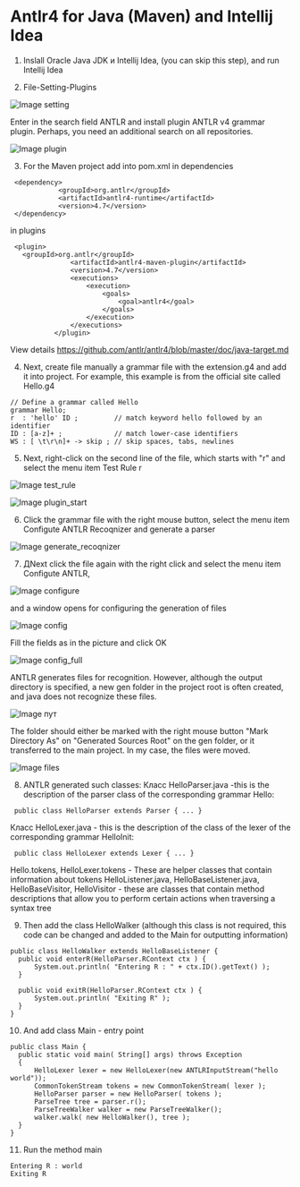 # Antlr4  for Java (Maven) and Intellij Idea

1. Inslall Oracle Java JDK и Intellij Idea, (you can skip this step), and run Intellij Idea


2. File-Setting-Plugins

![Image setting](https://github.com/savimar/Antlr-Java-and-Intellij-Idea/blob/master/src/main/resources/img/setting.png)

Enter in the search field ANTLR and install plugin ANTLR v4 grammar plugin. Perhaps, you need an additional search on all repositories.

![Image plugin](https://github.com/savimar/Antlr-Java-and-Intellij-Idea/blob/master/src/main/resources/img/plugins.png)

3) For the Maven project add into pom.xml 
in dependencies
```
 <dependency>
            <groupId>org.antlr</groupId>
            <artifactId>antlr4-runtime</artifactId>
            <version>4.7</version>
 </dependency> 
 ```
 in  plugins
 ```
  <plugin>
    <groupId>org.antlr</groupId>
                <artifactId>antlr4-maven-plugin</artifactId>
                <version>4.7</version>
                <executions>
                    <execution>
                        <goals>
                            <goal>antlr4</goal>
                        </goals>
                    </execution>
                </executions>
            </plugin>
 ```

View details https://github.com/antlr/antlr4/blob/master/doc/java-target.md

4. Next, create file  manually a grammar file with the extension.g4 and add it into project.  For example, this example is from the official site called Hello.g4

 ```
// Define a grammar called Hello
grammar Hello;
r  : 'hello' ID ;         // match keyword hello followed by an identifier
ID : [a-z]+ ;             // match lower-case identifiers
WS : [ \t\r\n]+ -> skip ; // skip spaces, tabs, newlines

 ```
 
 
 5. Next, right-click on the second line of the file, which starts with "r" and select the menu item Test Rule r
 
 ![Image test_rule](https://github.com/savimar/Antlr-Java-and-Intellij-Idea/blob/master/src/main/resources/img/test_rule.png)
 
 
 
 ![Image plugin_start](https://github.com/savimar/Antlr-Java-and-Intellij-Idea/blob/master/src/main/resources/img/plugin_start.png)
 
 
 6. Click the grammar file with the right mouse button, select the menu item Configute ANTLR Recoqnizer  and generate a parser
 
 ![Image generate_recoqnizer](https://github.com/savimar/Antlr-Java-and-Intellij-Idea/blob/master/src/main/resources/img/generate_recoqnizer.png)
 

 
 7. ДNext click the file again with the right click and select the menu item Configute ANTLR, 
 
 ![Image configure](https://github.com/savimar/Antlr-Java-and-Intellij-Idea/blob/master/src/main/resources/img/configure.png)
 
and a window opens for configuring the generation of files
 
 ![Image config](https://github.com/savimar/Antlr-Java-and-Intellij-Idea/blob/master/src/main/resources/img/config.png)
 
 Fill the fields as in the picture and click OK
 
 ![Image config_full](https://github.com/savimar/Antlr-Java-and-Intellij-Idea/blob/master/src/main/resources/img/config_full.png)
 
 ANTLR generates files for recognition. However, although the output directory is specified, a new gen folder in the project root is often created, and java does not recognize these files.
 
 ![Image пут](https://github.com/savimar/Antlr-Java-and-Intellij-Idea/blob/master/src/main/resources/img/gen.png)
 
The folder should either be marked with the right mouse button "Mark Directory As" on "Generated Sources Root" on the gen folder, or it transferred to the main project. In my case, the files were moved.
  
  ![Image files](https://github.com/savimar/Antlr-Java-and-Intellij-Idea/blob/master/src/main/resources/img/files.png)
  
  8. ANTLR generated such classes:
 Класс HelloParser.java  -this is the description of the parser class of the corresponding grammar Hello: 
```
 public class HelloParser extends Parser { ... }
```
Класс HelloLexer.java  - this is the description of the class of the lexer of the corresponding grammar HelloInit: 
```
 public class HelloLexer extends Lexer { ... }
```
 Hello.tokens, HelloLexer.tokens  - These are helper classes that contain information about tokens
 HelloListener.java, HelloBaseListener.java, HelloBaseVisitor, HelloVisitor - these are classes that contain method descriptions that allow you to perform certain actions when traversing a syntax tree

  
9.  Then add the class HelloWalker (although this class is not required, this code can be changed and added to the Main for outputting information)
  ``` 
  public class HelloWalker extends HelloBaseListener {
    public void enterR(HelloParser.RContext ctx ) {
        System.out.println( "Entering R : " + ctx.ID().getText() );
    }

    public void exitR(HelloParser.RContext ctx ) {
        System.out.println( "Exiting R" );
    }
}
 ```
 
10. And add class Main - entry point
 
  ```
  public class Main {
    public static void main( String[] args) throws Exception
    {
        HelloLexer lexer = new HelloLexer(new ANTLRInputStream("hello world"));
        CommonTokenStream tokens = new CommonTokenStream( lexer );
        HelloParser parser = new HelloParser( tokens );
        ParseTree tree = parser.r();
        ParseTreeWalker walker = new ParseTreeWalker();
        walker.walk( new HelloWalker(), tree );
    }
}
 ```

11. Run the method main
 ```
Entering R : world
Exiting R
 ```
  
 
 
  
 
 
 
 
 

 
